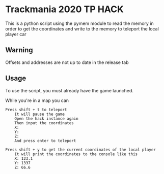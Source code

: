 
# Trackmania 2020 TP HACK

This is a python script using the pymem module to read the memory in order to get the coordinates and write to the memory to teleport the local player car

## Warning

Offsets and addresses are not up to date in the release tab




## Usage

To use the script, you must already have the game launched.

While you're in a map you can
    
    Press shift + t to teleport
        It will pause the game
        Open the hack instance again
        Then input the coordinates
        X:
        Y:
        Z:
        And press enter to teleport
        
    Press shift + y to get the current coordinates of the local player
        It will print the coordinates to the console like this
        X: 123.1
        Y: 1337
        Z: 66.6
